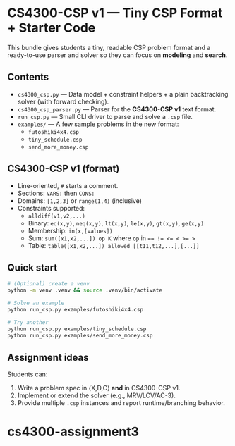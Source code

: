 # CS4300-CSP v1 — Tiny CSP Format + Starter Code

This bundle gives students a tiny, readable CSP problem format and a ready-to-use parser and solver so they can focus on **modeling** and **search**.

## Contents
- `cs4300_csp.py` — Data model + constraint helpers + a plain backtracking solver (with forward checking).
- `cs4300_csp_parser.py` — Parser for the **CS4300-CSP v1** text format.
- `run_csp.py` — Small CLI driver to parse and solve a `.csp` file.
- `examples/` — A few sample problems in the new format:
  - `futoshiki4x4.csp`
  - `tiny_schedule.csp`
  - `send_more_money.csp`

## CS4300-CSP v1 (format)
- Line-oriented, `#` starts a comment.
- Sections: `VARS:` then `CONS:`
- Domains: `[1,2,3]` or `range(1,4)` (inclusive)
- Constraints supported:
  - `alldiff(v1,v2,...)`
  - Binary: `eq(x,y)`, `neq(x,y)`, `lt(x,y)`, `le(x,y)`, `gt(x,y)`, `ge(x,y)`
  - Membership: `in(x,[values])`
  - Sum: `sum([x1,x2,...]) op K` where `op` in `== != <= < >= >`
  - Table: `table([x1,x2,...]) allowed [[t11,t12,...],[...]]`

## Quick start
```bash
# (Optional) create a venv
python -m venv .venv && source .venv/bin/activate

# Solve an example
python run_csp.py examples/futoshiki4x4.csp

# Try another
python run_csp.py examples/tiny_schedule.csp
python run_csp.py examples/send_more_money.csp
```

## Assignment ideas
Students can:
1) Write a problem spec in ⟨X,D,C⟩ **and** in CS4300-CSP v1.
2) Implement or extend the solver (e.g., MRV/LCV/AC-3).
3) Provide multiple `.csp` instances and report runtime/branching behavior.
# cs4300-assignment3
